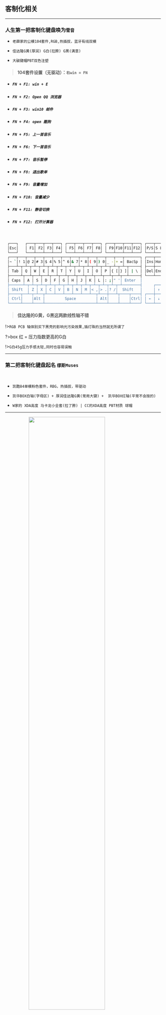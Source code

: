 ## 客制化相关

<hr>

### 人生第一把客制化键盘唤为`雪音`

*  `老薛家的公模104套件,RGB,热插拔，蓝牙有线双模`

*  `佳达隆G黄(厚润) G白(拉胯) G黑(满意)` 

*  `大碳键帽PBT双色注塑`

>#### 104套件设置（无驱动）：`右win = FN`

- #####   `FN + F1: win + E`
- #####   `FN + F2: Open QQ 浏览器`
- #####   `FN + F3: win10 邮件`
- #####   `FN + F4: open 酷狗 `
- #####   `FN + F5: 上一首音乐`
- #####   `FN + F6: 下一首音乐`
- #####   `FN + F7: 音乐暂停`
- #####   `FN + F8: 退出歌单`
- #####   `FN + F9: 音量增加`
- #####  `FN + F10: 音量减少`
- #####  `FN + F11: 静音切换`
- #####  `FN + F12: 打开计算器`


<br>

```bash
 ┌───┐   ┌───┬───┬───┬───┐ ┌───┬───┬───┬───┐ ┌───┬───┬───┬───┐ ┌───┬───┬───┐
 │Esc│   │ F1│ F2│ F3│ F4│ │ F5│ F6│ F7│ F8│ │ F9│F10│F11│F12│ │P/S│S L│P/B│  ┌┐    ┌┐    ┌┐
 └───┘   └───┴───┴───┴───┘ └───┴───┴───┴───┘ └───┴───┴───┴───┘ └───┴───┴───┘  └┘    └┘    └┘
 ┌───┬───┬───┬───┬───┬───┬───┬───┬───┬───┬───┬───┬───┬───────┐ ┌───┬───┬───┐ ┌───┬───┬───┬───┐
 │~ `│! 1│@ 2│# 3│$ 4│% 5│^ 6│& 7│* 8│( 9│) 0│_ -│+ =│ BacSp │ │Ins│Hom│PUp│ │N L│ / │ │ - │
 ├───┴─┬─┴─┬─┴─┬─┴─┬─┴─┬─┴─┬─┴─┬─┴─┬─┴─┬─┴─┬─┴─┬─┴─┬─┴─┬─────┤ ├───┼───┼───┤ ├───┼───┼───┼───┤
 │ Tab │ Q │ W │ E │ R │ T │ Y │ U │ I │ O │ P │{ [│} ]│ | \ │ │Del│End│PDn│ │ 7 │ 8 │ 9 │   │
 ├─────┴┬──┴┬──┴┬──┴┬──┴┬──┴┬──┴┬──┴┬──┴┬──┴┬──┴┬──┴┬──┴─────┤ └───┴───┴───┘ ├───┼───┼───┤ + │
 │ Caps │ A │ S │ D │ F │ G │ H │ J │ K │ L │: ;│" '│ Enter  │               │ 4 │ 5 │ 6 │   │
 ├──────┴─┬─┴─┬─┴─┬─┴─┬─┴─┬─┴─┬─┴─┬─┴─┬─┴─┬─┴─┬─┴─┬─┴────────┤     ┌───┐     ├───┼───┼───┼───┤
 │ Shift  │ Z │ X │ C │ V │ B │ N │ M │< ,│> .│? /│  Shift   │     │ ↑ │     │ 1 │ 2 │ 3 │   │
 ├─────┬──┴─┬─┴──┬┴───┴───┴───┴───┴───┴──┬┴───┼───┴┬────┬────┤ ┌───┼───┼───┐ ├───┴───┼───┤ E││
 │ Ctrl│    │Alt │         Space         │ Alt│    │    │Ctrl│ │ ← │ ↓ │ → │ │   0   │ . │←─┘│
 └─────┴────┴────┴───────────────────────┴────┴────┴────┴────┘ └───┴───┴───┘ └───────┴───┴───┘
```

> #### 佳达隆的G黄，G黑这两款线性轴不错

!>`RGB PCB 轴体别买下黑壳的影响光污染效果,插灯珠的当然就无所谓了`

?>box 红 = 压力指数更高的G白

!>`G白45g压力手感太轻,同时也容易误触`


<hr>

### 第二把客制化键盘起名 `缪斯Muses`

<br>

* `凯酷84单模粉色套件，RBG，热插拔，带驱动`

* `凯华BOX白轴(字母区) + 厚润佳达隆G黄(常用大键) +  凯华BOX红轴(平常不会按的)`

* `W家的 XDA高度 马卡龙小全套(拉了胯) | CC的XDA高度 PBT材质 球帽`

<hr>

<img style="width:70%;margin-left:15%;" src="static/png/KC84.jpg"/>

<br>

<!-- <img style="width:40%" src="../static/png/material.jpg"/> -->

>#### KC84说明书设置：

| 键位| 功能 |
| :-- | --:|
| FN+F1 | 我的电脑 |
| FN+F2 | 浏览器 |
| FN+F3 | 计算器 |
| FN+F4 | 音乐播放器 |
| FN+F5 | 上一曲 |
| FN+F6 | 下一曲 |
| FN+F7 | 播放 / 暂停 |
| FN+F8 | 停止 |
| FN+F9 | 静音 |
| FN+F10 | 减小音量 |
| FN+F11 | 加大音量 |
| FN+F12 | 锁WIN键 |
| FN+PrtSc(截图键) | 切换副键盘数字区 |
| FN+Pause | Scroll键 |
| FN+DEl | lnsert键 |

<hr>

<img style="width:50%" src="static/png/height.jpg"/>




<style>
    table{
        margin: 0 auto;
    }
</style>

<!-- 
 ------------------
        \   ^__^
         \  (oo)\_______
            (__)\       )\/\
                ||----w |
                ||     ||

 -->
